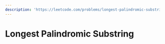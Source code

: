 ```yaml
---
description: 'https://leetcode.com/problems/longest-palindromic-substring/'
---
```


# Longest Palindromic Substring


